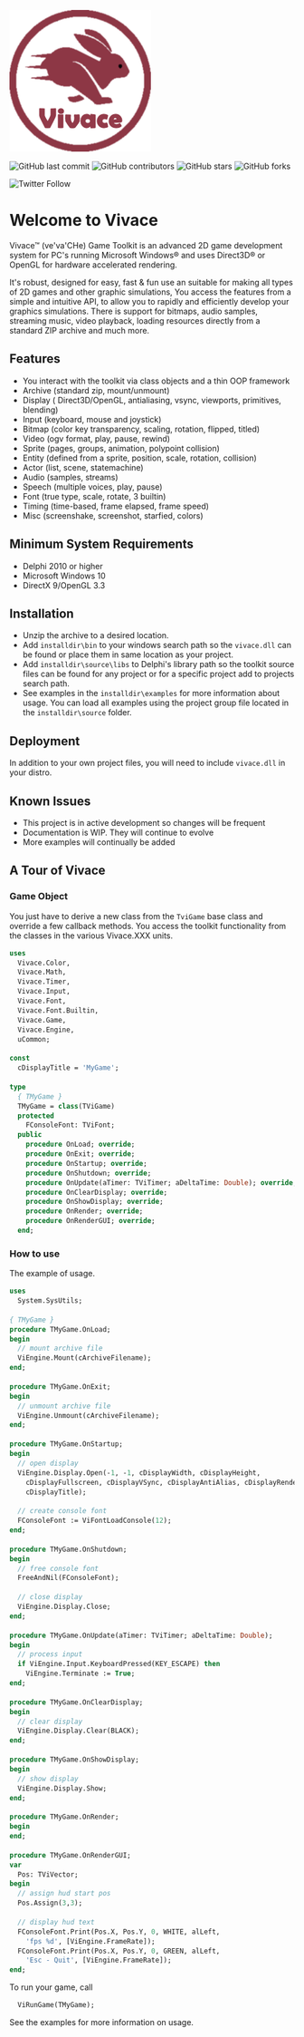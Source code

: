 ![](/images/logo.png)

![GitHub last commit](https://img.shields.io/github/last-commit/tinyBigGAMES/Vivace) ![GitHub contributors](https://img.shields.io/github/contributors/tinyBigGAMES/Vivace) ![GitHub stars](https://img.shields.io/github/stars/tinyBigGAMES/Vivace?style=social) ![GitHub forks](https://img.shields.io/github/forks/tinyBigGAMES/Vivace?style=social)

![Twitter Follow](https://img.shields.io/twitter/follow/tinyBigGAMES?style=social) 

# Welcome to Vivace
Vivace&trade; (ve'va'CHe) Game Toolkit is an advanced 2D game development system for PC's running Microsoft Windows® and uses Direct3D® or OpenGL for hardware accelerated rendering.

It's robust, designed for easy, fast & fun use an suitable for making all types of 2D games and other graphic simulations, You access the features from a simple and intuitive API, to allow you to rapidly and efficiently develop your graphics simulations. There is support for bitmaps, audio samples, streaming music, video playback, loading resources directly from a standard ZIP archive and much more.

## Features
- You interact with the toolkit via class objects and a thin OOP framework
- Archive (standard zip, mount/unmount)
- Display ( Direct3D/OpenGL, antialiasing, vsync, viewports, primitives, blending)
- Input (keyboard, mouse and joystick)
- Bitmap (color key transparency, scaling, rotation, flipped, titled)
- Video (ogv format, play, pause, rewind)
- Sprite (pages, groups, animation, polypoint collision)
- Entity (defined from a sprite, position, scale, rotation, collision)
- Actor (list, scene, statemachine)
- Audio (samples, streams)
- Speech (multiple voices, play, pause)
- Font (true type, scale, rotate, 3 builtin)
- Timing (time-based, frame elapsed, frame speed)
- Misc (screenshake, screenshot, starfied, colors)

## Minimum System Requirements
- Delphi 2010 or higher
- Microsoft Windows 10
- DirectX 9/OpenGL 3.3

## Installation
- Unzip the archive to a desired location.
- Add `installdir\bin` to your windows search path so the `vivace.dll` can be found or place them in same location as your project.
- Add `installdir\source\libs` to Delphi's library path so the toolkit source files can be found for any project or for a specific project add to projects search path.
- See examples in the `installdir\examples` for more information about usage. You can load all examples using the project group file located in the `installdir\source` folder.

## Deployment
In addition to your own project files, you will need to include `vivace.dll` in your distro.

## Known Issues
- This project is in active development so changes will be frequent 
- Documentation is WIP. They will continue to evolve
- More examples will continually be added

## A Tour of Vivace
### Game Object
You just have to derive a new class from the `TviGame` base class and override a few callback methods. You access the toolkit functionality from the classes in the various Vivace.XXX units.
```pascal
uses
  Vivace.Color,
  Vivace.Math,
  Vivace.Timer,
  Vivace.Input,
  Vivace.Font,
  Vivace.Font.Builtin,
  Vivace.Game,
  Vivace.Engine,
  uCommon;

const
  cDisplayTitle = 'MyGame';

type
  { TMyGame }
  TMyGame = class(TViGame)
  protected
    FConsoleFont: TViFont;
  public
    procedure OnLoad; override;
    procedure OnExit; override;
    procedure OnStartup; override;
    procedure OnShutdown; override;
    procedure OnUpdate(aTimer: TViTimer; aDeltaTime: Double); override;
    procedure OnClearDisplay; override;
    procedure OnShowDisplay; override;
    procedure OnRender; override;
    procedure OnRenderGUI; override;
  end;
```
### How to use
The example of usage.
```pascal
uses
  System.SysUtils;

{ TMyGame }
procedure TMyGame.OnLoad;
begin
  // mount archive file
  ViEngine.Mount(cArchiveFilename);
end;

procedure TMyGame.OnExit;
begin
  // unmount archive file
  ViEngine.Unmount(cArchiveFilename);
end;

procedure TMyGame.OnStartup;
begin
  // open display
  ViEngine.Display.Open(-1, -1, cDisplayWidth, cDisplayHeight,
    cDisplayFullscreen, cDisplayVSync, cDisplayAntiAlias, cDisplayRenderAPI,
    cDisplayTitle);

  // create console font
  FConsoleFont := ViFontLoadConsole(12);
end;

procedure TMyGame.OnShutdown;
begin
  // free console font
  FreeAndNil(FConsoleFont);

  // close display
  ViEngine.Display.Close;
end;

procedure TMyGame.OnUpdate(aTimer: TViTimer; aDeltaTime: Double);
begin
  // process input
  if ViEngine.Input.KeyboardPressed(KEY_ESCAPE) then
    ViEngine.Terminate := True;
end;

procedure TMyGame.OnClearDisplay;
begin
  // clear display
  ViEngine.Display.Clear(BLACK);
end;

procedure TMyGame.OnShowDisplay;
begin
  // show display
  ViEngine.Display.Show;
end;

procedure TMyGame.OnRender;
begin
end;

procedure TMyGame.OnRenderGUI;
var
  Pos: TViVector;
begin
  // assign hud start pos
  Pos.Assign(3,3);

  // display hud text
  FConsoleFont.Print(Pos.X, Pos.Y, 0, WHITE, alLeft,
    'fps %d', [ViEngine.FrameRate]);
  FConsoleFont.Print(Pos.X, Pos.Y, 0, GREEN, alLeft,
    'Esc - Quit', [ViEngine.FrameRate]);
end;
```
To run your game, call
```pascal
  ViRunGame(TMyGame);
```
See the examples for more information on usage.
